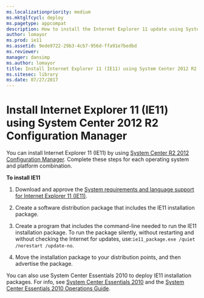 ```yaml
---
ms.localizationpriority: medium
ms.mktglfcycl: deploy
ms.pagetype: appcompat
description: How to install the Internet Explorer 11 update using System Center 2012 R2 Configuration Manager
author: lomayor
ms.prod: ie11
ms.assetid: 9ede9722-29b3-4cb7-956d-ffa91e7bedbd
ms.reviewer: 
manager: dansimp
ms.author: lomayor
title: Install Internet Explorer 11 (IE11) using System Center 2012 R2 Configuration Manager (Internet Explorer 11 for IT Pros)
ms.sitesec: library
ms.date: 07/27/2017
---
```



# Install Internet Explorer 11 (IE11) using System Center 2012 R2 Configuration Manager
You can install Internet Explorer 11 (IE11) by using [System Center R2 2012 Configuration Manager](https://go.microsoft.com/fwlink/p/?linkid=276664). Complete these steps for each operating system and platform combination.

 **To install IE11**

1.  Download and approve the [System requirements and language support for Internet Explorer 11 (IE11)](system-requirements-and-language-support-for-ie11.md).

2.  Create a software distribution package that includes the IE11 installation package.

3.  Create a program that includes the command-line needed to run the IE11 installation package. To run the package silently, without restarting and without checking the Internet for updates, use:`ie11_package.exe /quiet /norestart /update-no`.

4.  Move the installation package to your distribution points, and then advertise the package.

You can also use System Center Essentials 2010 to deploy IE11 installation packages. For info, see [System Center Essentials 2010](https://go.microsoft.com/fwlink/p/?linkid=395200) and the [System Center Essentials 2010 Operations Guide](https://go.microsoft.com/fwlink/p/?LinkId=214266).

 

 



